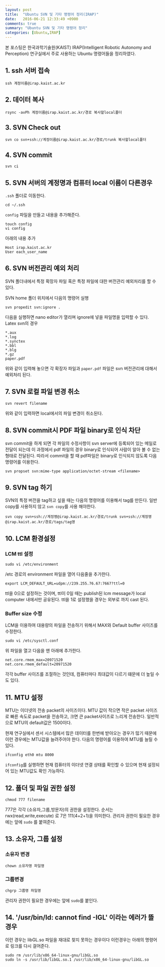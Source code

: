 ```yaml
---
layout: post
title:  "Ubuntu SVN 및 기타 명령어 정리(IRAP)"
date:   2016-06-21 12:33:49 +0900
comments: true
summary: "Ubuntu SVN 및 기타 명령어 정리"
categories: [Ubuntu,IRAP]
---
```


본 포스팅은 한국과학기술원(KAIST) IRAP(Intelligent Robotic Autonomy and Perception) 연구실에서 주로 사용하는 Ubuntu 명령어들을 정리하였다.

## 1. ssh 서버 접속

```
ssh 계정이름@irap.kaist.ac.kr
```

## 2. 데이터 복사

```
rsync -avPh 계정이름@irap.kaist.ac.kr/경로 복사할local폴더
```

## 3. SVN Check out

```
svn co svn+ssh://계정이름@irap.kaist.ac.kr/경로/trunk 복사할local폴더
```

## 4. SVN commit

```
svn ci
```

## 5. SVN 서버의 계정명과 컴퓨터 local 이름이 다른경우

`.ssh` 폴더로 이동한다.

```
cd ~/.ssh
```

`config` 파일을 만들고 내용을 추가해준다.

```
touch config
vi config
```

아래의 내용 추가

```
Host irap.kaist.ac.kr
User each_user_name
```

## 6. SVN 버전관리 예외 처리

SVN 폴더내에서 특정 확장자 파일 혹은 특정 파일에 대한 버전관리 예외처리를 할 수 있다.

SVN home 폴더 위치에서 다음의 명령어 실행

```
svn propedit svn:ignore .
```

다음을 실행하면 nano editor가 열리며 ignore에 넣을 파일명을 입력할 수 있다. Latex svn의 경우

```
*.aux
*.log
*.synctex
*.bbl
*.blg
*.gz
paper.pdf
```

위와 같이 입력해 놓으면 각 확장자 파일과 `paper.pdf` 파일은 svn 버전관리에 대해서 예외처리 된다.

## 7. SVN 로컬 파일 변경 취소

```
svn revert filename
```

위와 같이 입력하면 local에서의 파일 변경이 취소된다.

## 8. SVN commit시 PDF 파일 binary로 인식 차단

svn commit을 하게 되면 각 파일의 수정사항이 svn server에 등록되어 있는 메일로 전달이 되는데 이 과정에서 pdf 파일의 경우 binary로 인식되어 사람이 알아 볼 수 없는 형태로 전달된다. 따라서 commit을 할 때 pdf파일은 binary로 인식되지 않도록 다음 명령어를 이용한다.

```
svn propset svn:mime-type application/octet-stream <filename>
```

## 9. SVN tag 하기

SVN의 특정 버전을 tag하고 싶을 때는 다음의 명령어를 이용해서 tag를 만든다. 일반 copy를 사용하지 않고 `svn copy`를 사용 해야한다.

```
svn copy svn+ssh://계정명@irap.kaist.ac.kr/경로/trunk svn+ssh://계정명@irap.kaist.ac.kr/경로/tags/tag명

```

## 10. LCM 환경설정

### LCM ttl 설정

```
sudo vi /etc/environment
```

/etc 경로의 environment 파일을 열어 다음줄을 추가한다.

```
export LCM_DEFAULT_URL=udpm://239.255.76.67:7667?ttl=0
```

ttl을 0으로 설정하는 것이며, ttl이 0일 때는 publish된 lcm message가 local computer 내에서만 공유된다. ttl을 1로 설정했을 경우는 외부로 까지 cast 된다. 

### Buffer size 수정

LCM을 이용하여 대용량의 파일을 전송하기 위해서 MAX와 Default buffer 사이즈를 수정한다.

```
sudo vi /etc/sysctl.conf
```

위 파일을 열고 다음을 맨 아래에 추가한다.

```
net.core.rmem_max=20971520
net.core.rmem_default=20971520
```

각각 buffer 사이즈를 조절하는 것인데, 컴퓨터마다 최대값이 다르기 떄문에 더 높일 수도 있다. 

## 11. MTU 설정

MTU는 이더넷의 전송 packet의 사이즈이다. MTU 값이 작으면 작은 packet 사이즈로 빠른 속도로 packet을 전송하고, 크면 큰 packet사이즈로 느리게 전송한다. 일반적으로 MTU의 default값은 1500이다.

현재 연구실에서 센서 시스템에서 많은 데이터를 한번에 받아오는 경우가 많기 때문에 이런 경우에는 MTU값을 늘려주어야 한다. 다음의 명령어를 이용하여 MTU를 늘릴 수 있다.

```
ifconfig eth0 mtu 8000
```

`ifconfig`를 실행하면 현재 컴퓨터의 이더넷 연결 상태를 확인할 수 있으며 현재 설정되어 있는 MTU값도 확인 가능하다.


## 12. 폴더 및 파일 권한 설정

```
chmod 777 filename
```

777은 각각 (소유자,그룹,방문자)의 권한을 설정한다. 순서는 rwx(read,write,execute) 로 7은 111(4+2+1)을 의미한다. 관리자 권한이 필요한 경우에는 앞에 `sudo` 를 붙여준다.

## 13. 소유자, 그룹 설정

### 소유자 변경

```
chown 소유자명 파일명
```

### 그룹변경

```
chgrp 그룹명 파일명
```

관리자 권한이 필요한 경우에는 앞에 `sudo`를 붙인다.

## 14. '/usr/bin/ld: cannot find -IGL' 이라는 에러가 뜰 경우

이런 경우는 libGL.so 파일을 재대로 찾지 못하는 경우이다 이런경우는 아래의 명령어로 링크를 다시 걸어준다.

```
sudo rm /usr/lib/x86_64-linux-gnu/libGL.so 
sudo ln -s /usr/lib/libGL.so.1 /usr/lib/x86_64-linux-gnu/libGL.so 
```



